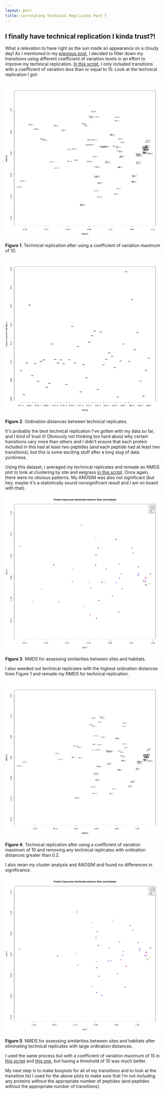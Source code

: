 ```yaml
---
layout: post
title: Correlating Technical Replicates Part 7
---
```


## I finally have technical replication I kinda trust?!

What a relevation to have right as the sun made an appearance on a cloudy day! As I mentioned in my [previous post](), I decided to filter down my transitions using different coefficient of variation levels in an effort to improve my technical replication. [In this script](https://github.com/RobertsLab/project-oyster-oa/blob/master/analyses/DNR_SRM_20170902/2017-10-10-Troubleshooting/2017-10-24-Coefficient-of-Variation/2017-10-26-CV-10/2017-10-26-NMDS-for-Technical-Replication-after-CV-10-Filtering.R), I only included transitions with a coefficient of variation less than or equal to 10. Look at the technical replication I got:

![NMDS-tech-rep1](https://raw.githubusercontent.com/RobertsLab/project-oyster-oa/master/analyses/DNR_SRM_20170902/2017-10-10-Troubleshooting/2017-10-24-Coefficient-of-Variation/2017-10-26-CV-10/2017-10-26-NMDS-TechnicalReplication-Normalized-after-CV10-Filtering.jpeg)

**Figure 1**. Technical replication after using a coefficient of variation maximum of 10.

![NMDS-distance](https://raw.githubusercontent.com/RobertsLab/project-oyster-oa/master/analyses/DNR_SRM_20170902/2017-10-10-Troubleshooting/2017-10-24-Coefficient-of-Variation/2017-10-26-CV-10/2017-10-26-NMDS-TechnicalReplication-Ordination-Distances-after-CV10-Filtering.jpeg)

**Figure 2**. Ordination distances between technical replicates.

It's probably the best technical replication I've gotten with my data so far, and I kind of trust it! Obviously not thinking too hard about why certain transitions vary more than others and I didn't ensure that each protein included in this had at least two peptides (and each peptide had at least two transitions), but this is some exciting stuff after a long slug of data yuckiness.

Using this dataset, I averaged my technical replicates and remade an NMDS plot to look at clustering by site and eelgrass [in this script](https://github.com/RobertsLab/project-oyster-oa/blob/master/analyses/DNR_SRM_20170902/2017-10-10-Troubleshooting/2017-10-24-Coefficient-of-Variation/2017-10-26-CV-10/2017-10-26-NMDS-ANOSIM-for-Cluster-Analysis-after-CV-10-Filtering.R). Once again, there were no obvious patterns. My ANOSIM was also not significant (but hey, maybe it's a statistically sound nonsignificant result and I am on board with that).

![NMDS-cluster](https://raw.githubusercontent.com/RobertsLab/project-oyster-oa/master/analyses/DNR_SRM_20170902/2017-10-10-Troubleshooting/2017-10-24-Coefficient-of-Variation/2017-10-26-CV-10/2017-10-26-NMDS-Norm-Analysis-Averaged-after-CV10-Filtering.jpeg)

**Figure 3**. NMDS for assessing similarities between sites and habitats.

I also weeded out technical replicates with the highest ordination distances from Figure 1 and remade my NMDS for technical replication.

![NMDS-tech-rep2](https://raw.githubusercontent.com/RobertsLab/project-oyster-oa/master/analyses/DNR_SRM_20170902/2017-10-10-Troubleshooting/2017-10-24-Coefficient-of-Variation/2017-10-26-CV-10/2017-10-26-NMDS-TechnicalReplication-Normalized-after-CV10-and-Distance-Filtering.jpeg)

**Figure 4**. Technical replication after using a coefficient of variation maximum of 10 and removing any technical replicates with ordination distances greater than 0.2.

I also reran my cluster analysis and ANOSIM and found no differences in significance.

![NMDS-cluster2](https://raw.githubusercontent.com/RobertsLab/project-oyster-oa/master/analyses/DNR_SRM_20170902/2017-10-10-Troubleshooting/2017-10-24-Coefficient-of-Variation/2017-10-26-CV-10/2017-10-26-NMDS-Norm-Analysis-Averaged-Adjusted-after-CV10-and-Distance-Filtering.jpeg)

**Figure 5**. NMDS for assessing similarities between sites and habitats after eliminating technical replicates with large ordination distances.

I used the same process but with a coefficient of variation maximum of 15 in [this script](https://github.com/RobertsLab/project-oyster-oa/blob/master/analyses/DNR_SRM_20170902/2017-10-10-Troubleshooting/2017-10-24-Coefficient-of-Variation/2017-10-26-CV-15/2017-10-26-NMDS-ANOSIM-for-Cluster-Analysis-after-CV-15-Filtering.R) and [this one](https://github.com/RobertsLab/project-oyster-oa/blob/master/analyses/DNR_SRM_20170902/2017-10-10-Troubleshooting/2017-10-24-Coefficient-of-Variation/2017-10-26-CV-15/2017-10-26-NMDS-for-Technical-Replication-after-CV-15-Filtering.R), but having a threshold of 10 was much better.

My next step is to make boxplots for all of my transitions and to look at the transition list I used for the above plots to make sure that I'm not including any proteins without the appropriate number of peptides (and peptides without the appropriate number of transitions).
